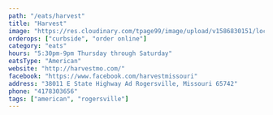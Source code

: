 ```yaml
---
path: "/eats/harvest"
title: "Harvest"
image: "https://res.cloudinary.com/tpage99/image/upload/v1586830151/local417eats/local417eatslogo.png"
orderops: ["curbside", "order online"]
category: "eats"
hours: "5:30pm-9pm Thursday through Saturday"
eatsType: "American"
website: "http://harvestmo.com/"
facebook: "https://www.facebook.com/harvestmissouri"
address: "38011 E State Highway Ad Rogersville, Missouri 65742"
phone: "4178303656"
tags: ["american", "rogersville"]
---
```

